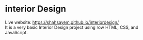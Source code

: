 # interior Design 
Live website: https://shahsayem.github.io/interiordesign/ <br>
It is a very basic Interior Design project using row HTML, CSS, and JavaScript. 
